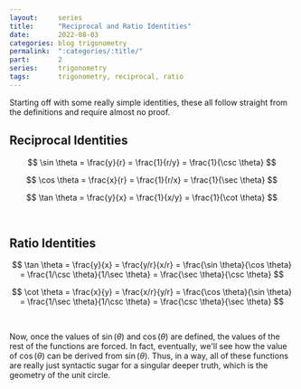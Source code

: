 ```yaml
---
layout:     series
title:      "Reciprocal and Ratio Identities"
date:       2022-08-03
categories: blog trigonometry
permalink:  ":categories/:title/"
part:       2
series:     trigonometry
tags:       trigonometry, reciprocal, ratio
---
```


Starting off with some really simple identities, these all follow straight from the definitions and require almost no proof.

## Reciprocal Identities

$$
\sin \theta = \frac{y}{r} = \frac{1}{r/y} = \frac{1}{\csc \theta}
$$

$$
\cos \theta = \frac{x}{r} = \frac{1}{r/x} = \frac{1}{\sec \theta}
$$

$$
\tan \theta = \frac{y}{x} = \frac{1}{x/y} = \frac{1}{\cot \theta}
$$

<br>

## Ratio Identities

$$
\tan \theta = \frac{y}{x} = \frac{y/r}{x/r} = \frac{\sin \theta}{\cos \theta} = \frac{1/\csc \theta}{1/\sec \theta} = \frac{\sec \theta}{\csc \theta}
$$

$$
\cot \theta = \frac{x}{y} = \frac{x/r}{y/r} = \frac{\cos \theta}{\sin \theta} = \frac{1/\sec \theta}{1/\csc \theta} = \frac{\csc \theta}{\sec \theta}
$$

<br>

Now, once the values of $\sin(\theta)$ and $\cos(\theta)$ are defined, the values of the rest of the functions are forced. In fact, eventually, we'll see how the value of $\cos (\theta)$ can be derived from $\sin (\theta)$. Thus, in a way, all of these functions are really just syntactic sugar for a singular deeper truth, which is the geometry of the unit circle.
